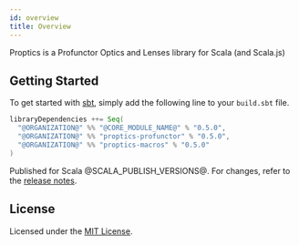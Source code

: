 ```yaml
---
id: overview
title: Overview
---
```


Proptics is a Profunctor Optics and Lenses library for Scala (and Scala.js)

## Getting Started

To get started with [sbt](https://scala-sbt.org), simply add the following line to your `build.sbt` file.

```scala
libraryDependencies ++= Seq(
  "@ORGANIZATION@" %% "@CORE_MODULE_NAME@" % "0.5.0",
  "@ORGANIZATION@" %% "proptics-profunctor" % "0.5.0",
  "@ORGANIZATION@" %% "proptics-macros" % "0.5.0"
)
```

Published for Scala @SCALA_PUBLISH_VERSIONS@. For changes, refer to the [release notes](https://github.com/sagifogel/proptics/releases).

## License

Licensed under the [MIT License](https://github.com/sagifogel/Proptics/blob/master/LICENSE).
